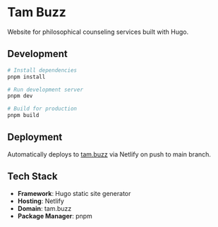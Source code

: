 # Tam Buzz

Website for philosophical counseling services built with Hugo.

## Development

```bash
# Install dependencies
pnpm install

# Run development server
pnpm dev

# Build for production
pnpm build
```

## Deployment

Automatically deploys to [tam.buzz](https://tam.buzz) via Netlify on push to main branch.

## Tech Stack

* **Framework**: Hugo static site generator
* **Hosting**: Netlify
* **Domain**: tam.buzz
* **Package Manager**: pnpm
